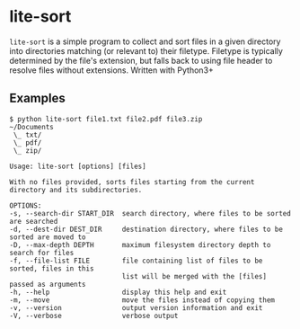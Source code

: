 # lite-sort
`lite-sort` is a simple program to collect and sort files in a given directory into directories
matching (or relevant to) their filetype. Filetype is typically determined by the file's extension,
but falls back to using file header to resolve files without extensions. Written with Python3+

## Examples
```console
$ python lite-sort file1.txt file2.pdf file3.zip
~/Documents
 \_ txt/
 \_ pdf/
 \_ zip/
```

```
Usage: lite-sort [options] [files]

With no files provided, sorts files starting from the current directory and its subdirectories.

OPTIONS:
-s, --search-dir START_DIR  search directory, where files to be sorted are searched
-d, --dest-dir DEST_DIR     destination directory, where files to be sorted are moved to
-D, --max-depth DEPTH       maximum filesystem directory depth to search for files
-f, --file-list FILE        file containing list of files to be sorted, files in this
                            list will be merged with the [files] passed as arguments
-h, --help                  display this help and exit
-m, --move                  move the files instead of copying them
-v, --version               output version information and exit
-V, --verbose               verbose output
```
